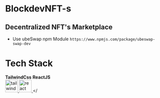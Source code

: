 # BlockdevNFT-s

## Decentralized NFT's Marketplace

- Use ubeSwap npm Module `https://www.npmjs.com/package/ubeswap-swap-dev`

# Tech Stack

**TailwindCss** **ReactJS**
<br>
<a href="https://tailwindcss.com/" target="_blank" rel="noreferrer"> <img src="https://www.vectorlogo.zone/logos/tailwindcss/tailwindcss-icon.svg" alt="tailwind" width="40" height="40"/> </a>
<a href="https://reactjs.org/" target="_blank" rel="noreferrer"> <img src="https://img.icons8.com/office/16/null/react.png"  alt="react" width="40" height="40"/> </a>
</
